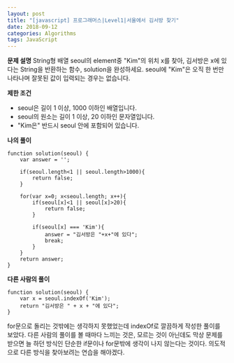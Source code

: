 ```yaml
---
layout: post
title: "[javascript] 프로그래머스|Level1|서울에서 김서방 찾기"
date: 2018-09-12
categories: Algorithms
tags: JavaScript
---
```

**문제 설명**
String형 배열 seoul의 element중 "Kim"의 위치 x를 찾아, 김서방은 x에 있다는 String을 반환하는 함수, solution을 완성하세요. seoul에 "Kim"은 오직 한 번만 나타나며 잘못된 값이 입력되는 경우는 없습니다.

**제한 조건**
- seoul은 길이 1 이상, 1000 이하인 배열입니다.
- seoul의 원소는 길이 1 이상, 20 이하인 문자열입니다.
- "Kim은" 반드시 seoul 안에 포함되어 있습니다.

**나의 풀이**
~~~
function solution(seoul) {
    var answer = '';

    if(seoul.length<1 || seoul.length>1000){
        return false;
    }

    for(var x=0; x<seoul.length; x++){
        if(seoul[x]<1 || seoul[x]>20){
            return false;
        }

        if(seoul[x] === 'Kim'){
            answer = "김서방은 "+x+"에 있다";
            break;
        }
    }
    return answer;
}
~~~

**다른 사람의 풀이**
~~~
function solution(seoul) {
  	var x = seoul.indexOf('Kim');
  	return "김서방은 " + x + "에 있다";
}
~~~

for문으로 돌리는 것밖에는 생각하지 못했었는데 indexOf로 깔끔하게 작성한 풀이를 보았다. 다른 사람의 풀이를 볼 때마다 느끼는 것은, 모르는 것이 아닌데도 막상 문제를 받으면 늘 하던 방식인 단순한 if문이나 for문밖에 생각이 나지 않는다는 것이다. 의도적으로 다른 방식을 찾아보려는 연습을 해야겠다.
